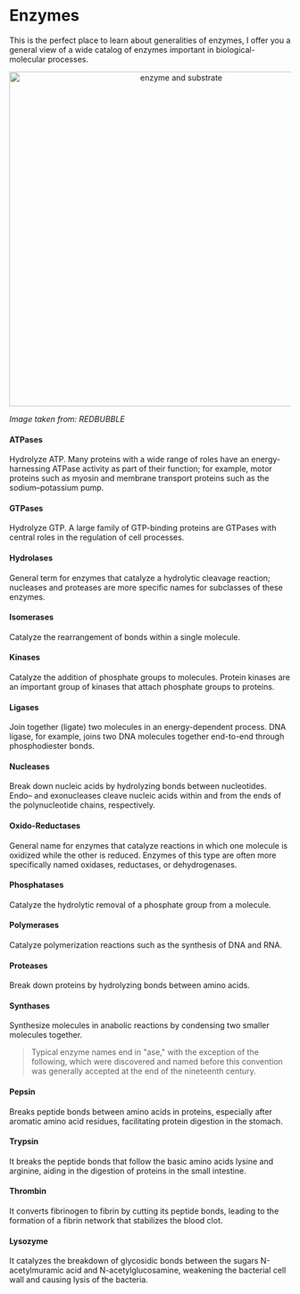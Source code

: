 # Enzymes
This is the perfect place to learn about generalities of enzymes, I offer you a general view of a wide catalog of enzymes important in biological-molecular processes.

<p align="center">
  <img src="https://i.postimg.cc/sxsCSBQx/enzyme.jpg" alt="enzyme and substrate" width="600"/> 
  
  *Image taken from: REDBUBBLE*
</p>

#### **ATPases**
Hydrolyze ATP. Many proteins with a wide range of roles have an energy-harnessing ATPase activity as part of their function; for example, motor proteins such as myosin and membrane transport proteins such as the sodium–potassium pump.

#### **GTPases**
Hydrolyze GTP. A large family of GTP-binding proteins are GTPases with central roles in the regulation of cell processes.

#### **Hydrolases**
General term for enzymes that catalyze a hydrolytic cleavage reaction; nucleases and proteases are more specific names for subclasses of these enzymes.

#### **Isomerases**
Catalyze the rearrangement of bonds within a single molecule.

#### **Kinases**
Catalyze the addition of phosphate groups to molecules. Protein kinases are an important group of kinases that attach phosphate groups to proteins.

#### **Ligases**
Join together (ligate) two molecules in an energy-dependent process. DNA ligase, for example, joins two DNA molecules together end-to-end through phosphodiester bonds.

#### **Nucleases**
Break down nucleic acids by hydrolyzing bonds between nucleotides. Endo– and exonucleases cleave nucleic acids within and from the ends of the polynucleotide chains, respectively.

#### **Oxido-Reductases**
General name for enzymes that catalyze reactions in which one molecule is oxidized while the other is reduced. Enzymes of this type are often more specifically named oxidases, reductases, or dehydrogenases.

#### **Phosphatases**
Catalyze the hydrolytic removal of a phosphate group from a molecule.

#### **Polymerases**
Catalyze polymerization reactions such as the synthesis of DNA and RNA.

#### **Proteases**
Break down proteins by hydrolyzing bonds between amino acids.

#### **Synthases**
Synthesize molecules in anabolic reactions by condensing two smaller molecules together.

>Typical enzyme names end in "ase," with the exception of the following, which were discovered and named before this convention was generally accepted at the end of the nineteenth century.

#### **Pepsin**
Breaks peptide bonds between amino acids in proteins, especially after aromatic amino acid residues, facilitating protein digestion in the stomach.

#### **Trypsin**
It breaks the peptide bonds that follow the basic amino acids lysine and arginine, aiding in the digestion of proteins in the small intestine.

#### **Thrombin**
It converts fibrinogen to fibrin by cutting its peptide bonds, leading to the formation of a fibrin network that stabilizes the blood clot.

#### **Lysozyme**
It catalyzes the breakdown of glycosidic bonds between the sugars N-acetylmuramic acid and N-acetylglucosamine, weakening the bacterial cell wall and causing lysis of the bacteria.
